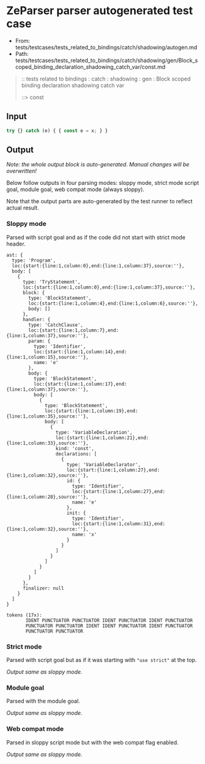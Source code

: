 # ZeParser parser autogenerated test case

- From: tests/testcases/tests_related_to_bindings/catch/shadowing/autogen.md
- Path: tests/testcases/tests_related_to_bindings/catch/shadowing/gen/Block_scoped_binding_declaration_shadowing_catch_var/const.md

> :: tests related to bindings : catch : shadowing : gen : Block scoped binding declaration shadowing catch var
>
> ::> const

## Input


`````js
try {} catch (e) { { const e = x; } }
`````

## Output

_Note: the whole output block is auto-generated. Manual changes will be overwritten!_

Below follow outputs in four parsing modes: sloppy mode, strict mode script goal, module goal, web compat mode (always sloppy).

Note that the output parts are auto-generated by the test runner to reflect actual result.

### Sloppy mode

Parsed with script goal and as if the code did not start with strict mode header.

`````
ast: {
  type: 'Program',
  loc:{start:{line:1,column:0},end:{line:1,column:37},source:''},
  body: [
    {
      type: 'TryStatement',
      loc:{start:{line:1,column:0},end:{line:1,column:37},source:''},
      block: {
        type: 'BlockStatement',
        loc:{start:{line:1,column:4},end:{line:1,column:6},source:''},
        body: []
      },
      handler: {
        type: 'CatchClause',
        loc:{start:{line:1,column:7},end:{line:1,column:37},source:''},
        param: {
          type: 'Identifier',
          loc:{start:{line:1,column:14},end:{line:1,column:15},source:''},
          name: 'e'
        },
        body: {
          type: 'BlockStatement',
          loc:{start:{line:1,column:17},end:{line:1,column:37},source:''},
          body: [
            {
              type: 'BlockStatement',
              loc:{start:{line:1,column:19},end:{line:1,column:35},source:''},
              body: [
                {
                  type: 'VariableDeclaration',
                  loc:{start:{line:1,column:21},end:{line:1,column:33},source:''},
                  kind: 'const',
                  declarations: [
                    {
                      type: 'VariableDeclarator',
                      loc:{start:{line:1,column:27},end:{line:1,column:32},source:''},
                      id: {
                        type: 'Identifier',
                        loc:{start:{line:1,column:27},end:{line:1,column:28},source:''},
                        name: 'e'
                      },
                      init: {
                        type: 'Identifier',
                        loc:{start:{line:1,column:31},end:{line:1,column:32},source:''},
                        name: 'x'
                      }
                    }
                  ]
                }
              ]
            }
          ]
        }
      },
      finalizer: null
    }
  ]
}

tokens (17x):
       IDENT PUNCTUATOR PUNCTUATOR IDENT PUNCTUATOR IDENT PUNCTUATOR
       PUNCTUATOR PUNCTUATOR IDENT IDENT PUNCTUATOR IDENT PUNCTUATOR
       PUNCTUATOR PUNCTUATOR
`````

### Strict mode

Parsed with script goal but as if it was starting with `"use strict"` at the top.

_Output same as sloppy mode._

### Module goal

Parsed with the module goal.

_Output same as sloppy mode._

### Web compat mode

Parsed in sloppy script mode but with the web compat flag enabled.

_Output same as sloppy mode._
